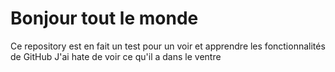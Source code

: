 # Bonjour tout le monde
Ce repository est en fait un test pour un voir et apprendre les fonctionnalités de GitHub
J'ai hate de voir ce qu'il a dans le ventre
